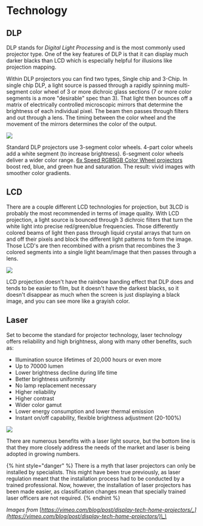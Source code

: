# Technology

## DLP

DLP stands for _Digital Light Processing_ and is the most commonly used projector type. One of the key features of DLP is that it can display much darker blacks than LCD which is especially helpful for illusions like projection mapping. 

Within DLP projectors you can find two types, Single chip and 3-Chip. In single chip DLP,  a light source is passed through a rapidly spinning multi-segment color wheel of 3 or more dichroic glass sections \(7 or more color segments is a more "desirable" spec than 3\). That light then bounces off a matrix of electrically controlled microscopic mirrors that determine the brightness of each individual pixel. The beam then passes through filters and out through a lens. The timing between the color wheel and the movement of the mirrors determines the color of the output.

![](http://f.vimeocdn.com/si/videoschool/ProjectorDLP.jpg)

Standard DLP projectors use 3-segment color wheels. 4-part color wheels add a white segment \(to increase brightness\). 6-segment color wheels deliver a wider color range. [6x Speed RGBRGB Color Wheel projectors](https://www.viewsonic.com/us/px725hd.html) boost red, blue, and green hue and saturation. The result: vivid images with smoother color gradients.

## LCD

There are a couple different LCD technologies for projection, but 3LCD is probably the most recommended in terms of image quality. With LCD projection, a light source is bounced through 3 dichroic filters that turn the white light into precise red/green/blue frequencies. Those differently colored beams of light then pass through liquid crystal arrays that turn on and off their pixels and block the different light patterns to form the image. Those LCD's are then recombined with a prism that recombines the 3 colored segments into a single light beam/image that then passes through a lens. 

![](http://f.vimeocdn.com/si/videoschool/ProjectorLCD.jpg)

LCD projection doesn't have the rainbow banding effect that DLP does and tends to be easier to film, but it doesn't have the darkest blacks, so it doesn't disappear as much when the screen is just displaying a black image, and you can see more like a grayish color.

## Laser

Set to become the standard for projector technology, laser technology offers reliability and high brightness, along with many other benefits, such as:

* Illumination source lifetimes of 20,000 hours or even more
* Up to 70000 lumen
* Lower brightness decline during life time
* Better brightness uniformity
* No lamp replacement necessary
* Higher reliability
* Higher contrast
* Wider color gamut
* Lower energy consumption and lower thermal emission
* Instant on/off capability, flexible brightness adjustment \(20-100%\)

![](https://www.christiedigital.com/img/In-Page%20Images/Laser%20Projection%20Facts%20Page/Typical-laser-phosphor-illumination.png)

There are numerous benefits with a laser light source, but the bottom line is that they more closely address the needs of the market and laser is being adopted in growing numbers. 

{% hint style="danger" %}
There is a myth that laser projectors can only be installed by specialists. This might have been true previously, as laser regulation meant that the installation process had to be conducted by a trained professional. Now, however, the installation of laser projectors has been made easier, as classification changes mean that specially trained laser officers are not required.
{% endhint %}

_Images from_ [_https://vimeo.com/blog/post/display-tech-home-projectors/_](https://vimeo.com/blog/post/display-tech-home-projectors/)\_\_

